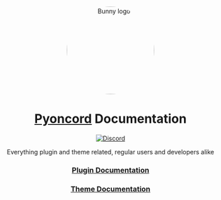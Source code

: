 <div align="center">

  <img src="https://github.com/rennpy/pyondocs/assets/158360149/9fd65304-3e20-499e-a90e-48155dcf19c0" alt="Bunny logo" width="200px" style="border-radius: 80%" /> 

# [Pyoncord](https://github.com/pyoncord/Bunny)  Documentation 

 [![Discord](https://img.shields.io/discord/1196075698301968455?style=social&logo=discord&label=Pyoncord)](https://discord.gg/XjYgWXHb9Q)

Everything plugin and theme related, regular users and developers alike 


### [Plugin Documentation](https://github.com/rennpy/pyondocs/blob/main/plugin-doc/readme.md)
### [Theme Documentation](https://github.com/rennpy/pyondocs/blob/main/theme-doc%2Freadme.md)
